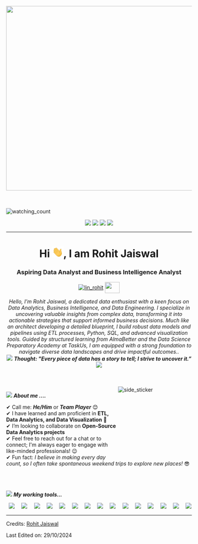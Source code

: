 
<p align="center">
  <img src="https://github.com/user-attachments/assets/a17ffe87-6e40-482c-8e0b-308d8a65986d" height="500" width="1000"/>
</p>
<br>

<p align="left"> 
<img src="https://komarev.com/ghpvc/?username=RohitJaiswal01&color=brightgreen" alt="watching_count" />
</p>
<p align="center">
  <img src="https://img.shields.io/badge/Age-25-blue" />
  <img src="https://img.shields.io/badge/Focus-Data%20Analytics%20&%20Engineering-brightgreen" />
  <img src="https://img.shields.io/badge/Lives-Madhya%20Pradesh-success" />
  <img src="https://img.shields.io/badge/Languages-English%20%26%20Hindi-brightgreen" />
</p>
<hr>
<h1 align="center">Hi <img src="https://raw.githubusercontent.com/ABSphreak/ABSphreak/master/gifs/Hi.gif" width="30px">, I am Rohit Jaiswal</h1>
<h3 align="center">Aspiring Data Analyst and Business Intelligence Analyst</h3>
<p align="center">
  <a href="https://www.linkedin.com/in/rohit-jaiswal01/" target="blank"><img align="center" src="https://upload.wikimedia.org/wikipedia/commons/thumb/c/ca/LinkedIn_logo_initials.png/480px-LinkedIn_logo_initials.png" alt="lin_rohit" height="30" width="40" /></a>  
  <a href="mailto:rohit787930@gmail.com"><img align="center" src="https://seeklogo.com/images/G/gmail-new-2020-logo-32DBE11BB4-seeklogo.com.png" height="30" width="40" /></a>
</p>

<p align="center">
  <em>
   Hello, I’m Rohit Jaiswal, a dedicated data enthusiast with a keen focus on Data Analytics, Business Intelligence, and Data Engineering. I specialize in uncovering valuable insights from complex data, transforming it into actionable strategies that support informed business decisions. Much like an architect developing a detailed blueprint, I build robust data models and pipelines using ETL processes, Python, SQL, and advanced visualization tools. Guided by structured learning from AlmaBetter and the Data Science Preparatory Academy at TaskUs, I am equipped with a strong foundation to navigate diverse data landscapes and drive impactful outcomes.</a>.
  </em> 
  <br>
  <img src="https://media.giphy.com/media/ZVik7pBtu9dNS/giphy.gif" width="50" /> <b><i align="center">Thought: "Every piece of data has a story to tell; I strive to uncover it.”</i></b> <img src="[https://media.giphy.com/media/3o6nV5VTkzl9xVz8ko/giphy.gif](https://cdn.dribbble.com/users/2168142/screenshots/4503544/cloudd.gif)" width="50" />
</p>
<br><br>
<img align="right" width=200px height=200px alt="side_sticker" src="https://media.giphy.com/media/TEnXkcsHrP4YedChhA/giphy.gif" />

<img src="https://media.giphy.com/media/iY8CRBdQXODJSCERIr/giphy.gif" width="30px">&nbsp;***About me ....*** 

✔ Call me: ***He/Him*** or ***Team Player*** 😊 <br>
✔ I have learned and am proficient in **ETL, Data Analytics, and Data Visualization** 🥰<br>
✔ I’m looking to collaborate on **Open-Source Data Analytics projects**<br>
✔ Feel free to reach out for a chat or to connect; I'm always eager to engage with like-minded professionals! 😉<br>
✔ Fun fact: *I believe in making every day count, so I often take spontaneous weekend trips to explore new places!* 😎<br><br><br><br>

<img src="https://media.giphy.com/media/iY8CRBdQXODJSCERIr/giphy.gif" width="30px">&nbsp;***My working tools...***
<p align="left">
  <code> <img height="50" src="https://www.vectorlogo.zone/logos/python/python-icon.svg"> </code>
  <code> <img height="50" src="https://www.vectorlogo.zone/logos/numpy/numpy-icon.svg"> </code>
  <code> <img height="50" src="https://upload.wikimedia.org/wikipedia/commons/e/ed/Pandas_logo.svg"> </code>
  <code> <img height="50" src="https://d3mxt5v3yxgcsr.cloudfront.net/courses/18061/course_18061_image.png"> </code>
  <code> <img height="50" src="https://www.vectorlogo.zone/logos/plotly/plotly-icon.svg"> </code>
  <code> <img height="50" src="https://seaborn.pydata.org/_images/logo-wide-lightbg.svg"> </code>
  <code> <img height="50" src="https://www.vectorlogo.zone/logos/microsoft_powerbi/microsoft_powerbi-icon.svg"> </code>
  <code> <img height="50" src="https://img.icons8.com/?size=100&id=9Kvi1p1F0tUo&format=png&color=000000"> </code>
  <code> <img height="50" src="https://banner2.cleanpng.com/20180721/goa/kisspng-microsoft-excel-spreadsheet-microsoft-powerpoint-c-alagoas-5b531b2fe89ae2.6018856215321731039528.jpg"> </code>
  <code> <img height="50" src="https://static.vecteezy.com/system/resources/thumbnails/000/143/608/small/linear-icons-with-charts-and-statistics.jpg"> </code>
  <code> <img height="50" src="https://seeklogo.com/images/S/scikit-learn-logo-8766D07E2E-seeklogo.com.png"> </code>
  <code> <img height="50" src="https://www.vectorlogo.zone/logos/mysql/mysql-ar21.svg"> </code>
  <code> <img height="50" src="https://raw.githubusercontent.com/valohai/ml-logos/master/scipy.svg"> </code>
  <code> <img height="50" src="https://w7.pngwing.com/pngs/968/991/png-transparent-google-colab-logo-tech-companies.png"> </code>
  <code> <img height="50" src="https://www.vectorlogo.zone/logos/jupyter/jupyter-ar21.svg"> </code>
</p>

-----
Credits: [Rohit Jaiswal](https://github.com/RohitJaiswal01)

Last Edited on: 29/10/2024
